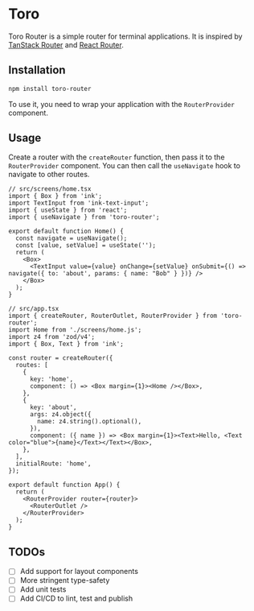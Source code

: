 # Toro

Toro Router is a simple router for terminal applications. It is inspired by [TanStack Router](https://tanstack.com/router) and [React Router](https://reactrouter.com/).

## Installation

```bash
npm install toro-router
```

To use it, you need to wrap your application with the `RouterProvider` component.

## Usage

Create a router with the `createRouter` function, then pass it to the `RouterProvider` component. You can then call the `useNavigate` hook to navigate to other routes.

```tsx
// src/screens/home.tsx
import { Box } from 'ink';
import TextInput from 'ink-text-input';
import { useState } from 'react';
import { useNavigate } from 'toro-router';

export default function Home() {
  const navigate = useNavigate();
  const [value, setValue] = useState('');
  return (
    <Box>
      <TextInput value={value} onChange={setValue} onSubmit={() => navigate({ to: 'about', params: { name: "Bob" } })} />
    </Box>
  );
}

// src/app.tsx
import { createRouter, RouterOutlet, RouterProvider } from 'toro-router';
import Home from './screens/home.js';
import z4 from 'zod/v4';
import { Box, Text } from 'ink';

const router = createRouter({
  routes: [
    {
      key: 'home',
      component: () => <Box margin={1}><Home /></Box>,
    },
    {
      key: 'about',
      args: z4.object({
        name: z4.string().optional(),
      }),
      component: ({ name }) => <Box margin={1}><Text>Hello, <Text color="blue">{name}</Text></Text></Box>,
    },
  ],
  initialRoute: 'home',
});

export default function App() {
  return (
    <RouterProvider router={router}>
      <RouterOutlet />
    </RouterProvider>
  );
}
```

## TODOs
- [ ] Add support for layout components
- [ ] More stringent type-safety
- [ ] Add unit tests
- [ ] Add CI/CD to lint, test and publish
